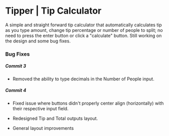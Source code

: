 # Tipper | Tip Calculator

A simple and straight forward tip calculator that automatically calculates tip as you type amount, change tip percentage or number of people to split; no need to press the enter button or click a "calculate" button. Still working on the design and some bug fixes.

### Bug Fixes

##### Commit 3

- Removed the ability to type decimals in the Number of People input.

##### Commit 4

- Fixed issue where buttons didn't properly center align (horizontally) with their respective input field.

- Redesigned Tip and Total outputs layout.

- General layout improvements